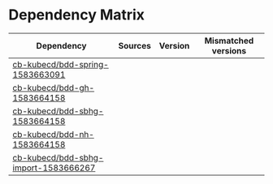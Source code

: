 # Dependency Matrix

Dependency | Sources | Version | Mismatched versions
---------- | ------- | ------- | -------------------
[cb-kubecd/bdd-spring-1583663091](https://github.com/cb-kubecd/bdd-spring-1583663091.git) |  | []() | 
[cb-kubecd/bdd-gh-1583664158](https://github.com/cb-kubecd/bdd-gh-1583664158.git) |  | []() | 
[cb-kubecd/bdd-sbhg-1583664158](https://github.com/cb-kubecd/bdd-sbhg-1583664158.git) |  | []() | 
[cb-kubecd/bdd-nh-1583664158](https://github.com/cb-kubecd/bdd-nh-1583664158.git) |  | []() | 
[cb-kubecd/bdd-sbhg-import-1583666267](https://github.com/cb-kubecd/bdd-sbhg-import-1583666267.git) |  | []() | 
